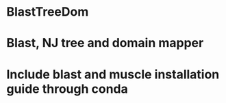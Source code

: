 # BlastTreeDom

# Blast, NJ tree and domain mapper

# Include blast and muscle installation guide through conda
